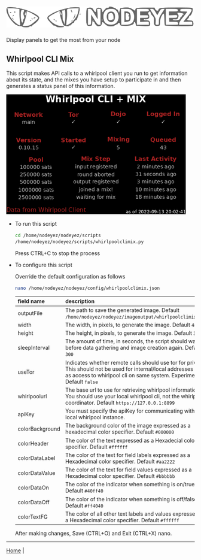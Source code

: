 # ![Nodeyez](../images/nodeyez.svg)
Display panels to get the most from your node

## Whirlpool CLI Mix

This script makes API calls to a whirlpool client you run to get information
about its state, and the mixes you have setup to participate in and then
generates a status panel of this information.

![sample whirlpool liquidity display](../images/whirlpoolclimix.png)

* To run this script

   ```sh
   cd /home/nodeyez/nodeyez/scripts
   /home/nodeyez/nodeyez/scripts/whirlpoolclimix.py
   ```

   Press CTRL+C to stop the process

* To configure this script

   Override the default configuration as follows

   ```sh
   nano /home/nodeyez/nodeyez/config/whirlpoolclimix.json
   ```

   | field name | description |
   | --- | --- |
   | outputFile | The path to save the generated image. Default `/home/nodeyez/nodeyez/imageoutput/whirlpoolclimix.png` |
   | width | The width, in pixels, to generate the image. Default `480` |
   | height | The height, in pixels, to generate the image. Default `320` |
   | sleepInterval | The amount of time, in seconds, the script should wait before data gathering and image creation again. Default `300` |
   | useTor | Indicates whether remote calls should use tor for privacy. This should not be used for internal/local addresses such as access to whirlpool cli on same system. Experimental. Default `false` |
   | whirlpoolurl | The base url to use for retrieving whirlpool information.  You should use your local whirlpool cli, not the whirlpool coordinator. Default `https://127.0.0.1:8899` |
   | apiKey | You must specify the apiKey for communicating with your local whirlpool instance. |
   | colorBackground | The background color of the image expressed as a hexadecimal color specifier. Default `#000000` |
   | colorHeader | The color of the text expressed as a Hexadecial color specifier. Default `#ffffff` |
   | colorDataLabel | The color of the text for field labels expressed as a Hexadecimal color specifier. Default `#aa2222` |
   | colorDataValue | The color of the text for field values expressed as a Hexadecimal color specifier. Default `#bbbbbb` |
   | colorDataOn | The color of the indicator when something is on/true. Default `#40ff40` |
   | colorDataOff | The color of the indicator when something is off/false. Default `#ff4040` |
   | colorTextFG | The color of all other text labels and values expressed as a Hexadecimal color specifier. Default `#ffffff` |

   After making changes, Save (CTRL+O) and Exit (CTRL+X) nano.


---

[Home](../README.md) | 

